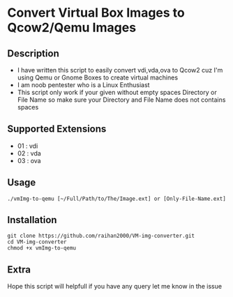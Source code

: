 # Convert Virtual Box Images to Qcow2/Qemu Images

## Description

- I have written this script to easily convert vdi,vda,ova to Qcow2 cuz
  I'm using Qemu or Gnome Boxes to create virtual machines
- I am noob pentester who is a Linux Enthusiast
- This script only work if your given without empty spaces Directory or
  File Name so make sure your Directory and File Name does not contains
  spaces

## Supported Extensions
- 01 : vdi
- 02 : vda
- 03 : ova

## Usage

	./vmImg-to-qemu [~/Full/Path/to/The/Image.ext] or [Only-File-Name.ext]

## Installation

	git clone https://github.com/raihan2000/VM-img-converter.git
	cd VM-img-converter
	chmod +x vmImg-to-qemu

## Extra

  Hope this script will helpfull if you have any query let me know in the issue
